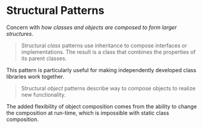 # Structural Patterns

Concern with _how classes and objects are composed to form larger structures_.

> Structural _class_ patterns use inheritance to compose interfaces or implementations. The
result is a class that combines the properties of its parent classes.

This pattern is particularly useful for making independently developed class libraries work together.

> Structural _object_ patterns describe way to compose objects to realize new functionality.

The added flexibility of object composition comes from the ability to change the composition at run-time, which is
impossible with static class composition.